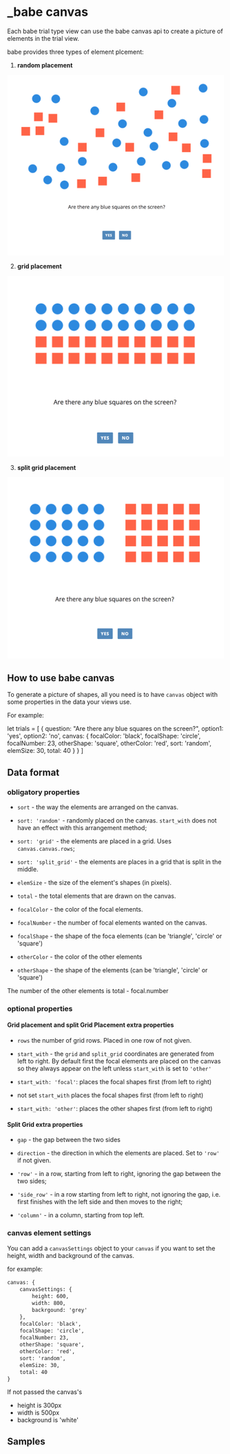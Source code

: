 # \_babe canvas

Each babe trial type view can use the babe canvas api to create a picture of elements in the trial view.

babe provides three types of element plcement:

1. **random placement**

![](images/canvas_samples/random.png)

2. **grid placement**

![](images/canvas_samples/grid.png)

3. **split grid placement**

![](images/canvas_samples/split_grid.png)


## How to use babe canvas

To generate a picture of shapes, all you need is to have `canvas` object with some properties in the data your views use.

For example:

let trials = [
    {
        question: "Are there any blue squares on the screen?",
        option1: 'yes',
        option2: 'no',
        canvas: {
            focalColor: 'black',
            focalShape: 'circle',
            focalNumber: 23,
            otherShape: 'square',
            otherColor: 'red',
            sort: 'random',
            elemSize: 30,
            total: 40
        }
    }
]

## Data format

### obligatory properties

- `sort` - the way the elements are arranged on the canvas.

 - `sort: 'random'` - randomly placed on the canvas. `start_with` does not have an effect with this arrangement method;

 - `sort: 'grid'` - the elements are placed in a grid. Uses `canvas.canvas.rows`;

 - `sort: 'split_grid'` - the elements are places in a grid that is split in the middle.

- `elemSize` - the size of the element's shapes (in pixels).

- `total` - the total elements that are drawn on the canvas.

- `focalColor` - the color of the focal elements.

- `focalNumber` - the number of focal elements wanted on the canvas.

- `focalShape` - the shape of the foca elements (can be 'triangle', 'circle' or 'square')

- `otherColor` - the color of the other elements

- `otherShape` - the shape of the elements (can be 'triangle', 'circle' or 'square')

The number of the other elements is total - focal.number


### optional properties

#### Grid placement and split Grid Placement extra properties

- `rows` the number of grid rows. Placed in one row of not given.

- `start_with` - the `grid` and `split_grid` coordinates are generated from left to right. By default first the focal elements are placed on the canvas so they always appear on the left unless `start_with` is set to `'other'`

 - `start_with: 'focal'`: places the focal shapes first (from left to right)

 - not set `start_with` places the focal shapes first (from left to right)

 - `start_with: 'other'`: places the other shapes first (from left to right)

#### Split Grid extra properties

- `gap` - the gap between the two sides

- `direction` - the direction in which the elements are placed. Set to `'row'` if not given.

 - `'row'` - in a row, starting from left to right, ignoring the gap between the two sides;

 - `'side_row'` - in a row starting from left to right, not ignoring the gap, i.e. first finishes with the left side and then moves to the right;

 - `'column'` - in a column, starting from top left.

### canvas element settings

You can add a `canvasSettings` object to your `canvas` if you want to set the height, width and background of the canvas.

for example:

```
canvas: {
    canvasSettings: {
        height: 600,
        width: 800,
        backrgound: 'grey'
    },
    focalColor: 'black',
    focalShape: 'circle',
    focalNumber: 23,
    otherShape: 'square',
    otherColor: 'red',
    sort: 'random',
    elemSize: 30,
    total: 40
}
```

If not passed the canvas's
- height is 300px
- width is 500px
- background is 'white'

## Samples
